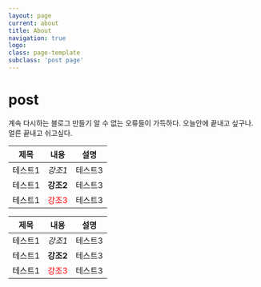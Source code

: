 ```yaml
---
layout: page
current: about
title: About
navigation: true
logo: 
class: page-template
subclass: 'post page'
---
```

# post

계속 다시하는 블로그 만들기 알 수 없는 오류들이 가득하다. 오늘안에 끝내고 싶구나. 얼른 끝내고 쉬고싶다.


| 제목   |내용|설명|
|:-----:|:---:|:---:|
| 테스트1 |*강조1*|테스트3|
| 테스트1 |**강조2**|테스트3|
| 테스트1 |<span style="color:red">강조3</span>|테스트3|


| 제목   |내용|설명|
|:-----:|:---:|:---:|
| 테스트1 |*강조1*|테스트3|
| 테스트1 |**강조2**|테스트3|
| 테스트1 |<span style="color:red">강조3</span>|테스트3|

